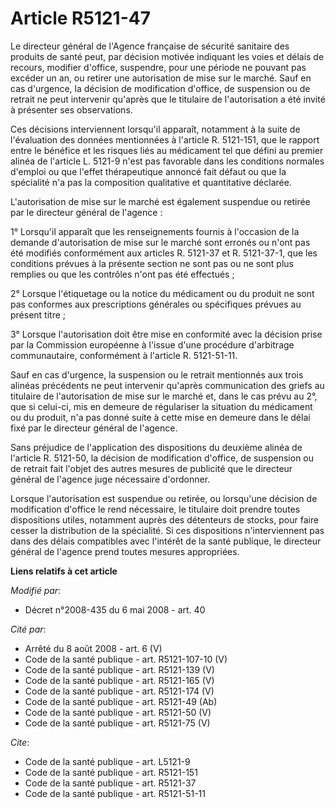 # Article R5121-47

Le directeur général de l'Agence française de sécurité sanitaire des produits de santé peut, par décision motivée indiquant
les voies et délais de recours, modifier d'office, suspendre, pour une période ne pouvant pas excéder un an, ou retirer une
autorisation de mise sur le marché. Sauf en cas d'urgence, la décision de modification d'office, de suspension ou de retrait
ne peut intervenir qu'après que le titulaire de l'autorisation a été invité à présenter ses observations. 

Ces décisions interviennent lorsqu'il apparaît, notamment à la suite de l'évaluation des données mentionnées à l'article R.
5121-151, que le rapport entre le bénéfice et les risques liés au médicament tel que défini au premier alinéa de l'article L.
5121-9 n'est pas favorable dans les conditions normales d'emploi ou que l'effet thérapeutique annoncé fait défaut ou que la
spécialité n'a pas la composition qualitative et quantitative déclarée. 

L'autorisation de mise sur le marché est également suspendue ou retirée par le directeur général de l'agence : 

1° Lorsqu'il apparaît que les renseignements fournis à l'occasion de la demande d'autorisation de mise sur le marché sont
erronés ou n'ont pas été modifiés conformément aux articles R. 5121-37 et R. 5121-37-1, que les conditions prévues à la
présente section ne sont pas ou ne sont plus remplies ou que les contrôles n'ont pas été effectués ; 

2° Lorsque l'étiquetage ou la notice du médicament ou du produit ne sont pas conformes aux prescriptions générales ou
spécifiques prévues au présent titre ; 

3° Lorsque l'autorisation doit être mise en conformité avec la décision prise par la Commission européenne à l'issue d'une
procédure d'arbitrage communautaire, conformément à l'article R. 5121-51-11. 

Sauf en cas d'urgence, la suspension ou le retrait mentionnés aux trois alinéas précédents ne peut intervenir qu'après
communication des griefs au titulaire de l'autorisation de mise sur le marché et, dans le cas prévu au 2°, que si celui-ci,
mis en demeure de régulariser la situation du médicament ou du produit, n'a pas donné suite à cette mise en demeure dans le
délai fixé par le directeur général de l'agence. 

Sans préjudice de l'application des dispositions du deuxième alinéa de l'article R. 5121-50, la décision de modification
d'office, de suspension ou de retrait fait l'objet des autres mesures de publicité que le directeur général de l'agence juge
nécessaire d'ordonner. 

Lorsque l'autorisation est suspendue ou retirée, ou lorsqu'une décision de modification d'office le rend nécessaire, le
titulaire doit prendre toutes dispositions utiles, notamment auprès des détenteurs de stocks, pour faire cesser la
distribution de la spécialité. Si ces dispositions n'interviennent pas dans des délais compatibles avec l'intérêt de la santé
publique, le directeur général de l'agence prend toutes mesures appropriées.

**Liens relatifs à cet article**

_Modifié par_:

  - Décret n°2008-435 du 6 mai 2008 - art. 40

_Cité par_:

  - Arrêté du 8 août 2008 - art. 6 (V)
  - Code de la santé publique - art. R5121-107-10 (V)
  - Code de la santé publique - art. R5121-139 (V)
  - Code de la santé publique - art. R5121-165 (V)
  - Code de la santé publique - art. R5121-174 (V)
  - Code de la santé publique - art. R5121-49 (Ab)
  - Code de la santé publique - art. R5121-50 (V)
  - Code de la santé publique - art. R5121-75 (V)

_Cite_:

  - Code de la santé publique - art. L5121-9
  - Code de la santé publique - art. R5121-151
  - Code de la santé publique - art. R5121-37
  - Code de la santé publique - art. R5121-51-11
